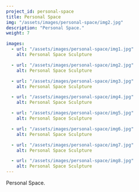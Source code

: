 ```yaml
---
project_id: personal-space
title: Personal Space
img: "/assets/images/personal-space/img2.jpg"
description: "Personal Space."
weight: 7

images:
  - url: "/assets/images/personal-space/img1.jpg"
    alt: Personal Space Sculpture

  - url: "/assets/images/personal-space/img2.jpg"
    alt: Personal Space Sculpture

  - url: "/assets/images/personal-space/img3.jpg"
    alt: Personal Space Sculpture

  - url: "/assets/images/personal-space/img4.jpg"
    alt: Personal Space Sculpture

  - url: "/assets/images/personal-space/img5.jpg"
    alt: Personal Space Sculpture

  - url: "/assets/images/personal-space/img6.jpg"
    alt: Personal Space Sculpture

  - url: "/assets/images/personal-space/img7.jpg"
    alt: Personal Space Sculpture

  - url: "/assets/images/personal-space/img8.jpg"
    alt: Personal Space Sculpture
---
```


Personal Space.
